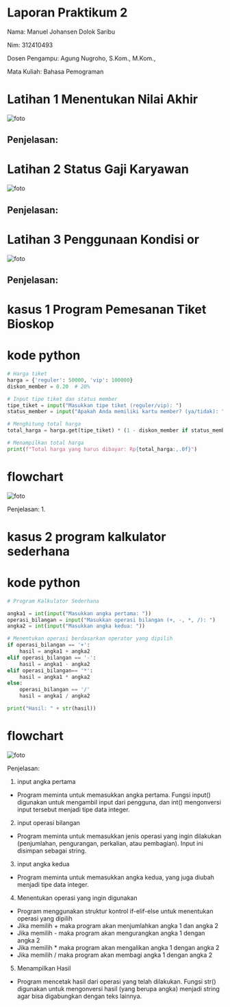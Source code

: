 # Laporan Praktikum 2
Nama: Manuel Johansen Dolok Saribu

Nim: 312410493

Dosen Pengampu:  Agung Nugroho, S.Kom., M.Kom.,

Mata Kuliah: Bahasa Pemograman

# Latihan 1 Menentukan Nilai Akhir
![foto](https://github.com/Manueljds2311105/foto/blob/c5e53c201c0a249ff091ac5e38264feaafc56e8a/Latihan%201.drawio.png)

Penjelasan:
- 

# Latihan 2 Status Gaji Karyawan
![foto](https://github.com/Manueljds2311105/foto/blob/c5e53c201c0a249ff091ac5e38264feaafc56e8a/latihan%202.drawio.png)

Penjelasan:
- 

# Latihan 3 Penggunaan Kondisi or
![foto](https://github.com/Manueljds2311105/foto/blob/c5e53c201c0a249ff091ac5e38264feaafc56e8a/Latihan%203%20kondisi%20or.drawio.png)

Penjelasan:
- 

# kasus 1 Program Pemesanan Tiket Bioskop

# kode python
```python
# Harga tiket
harga = {'reguler': 50000, 'vip': 100000}
diskon_member = 0.20  # 20%

# Input tipe tiket dan status member
tipe_tiket = input("Masukkan tipe tiket (reguler/vip): ")
status_member = input("Apakah Anda memiliki kartu member? (ya/tidak): ")

# Menghitung total harga
total_harga = harga.get(tipe_tiket) * (1 - diskon_member if status_member == "ya" else 1)

# Menampilkan total harga
print(f"Total harga yang harus dibayar: Rp{total_harga:,.0f}")
```
# flowchart
![foto](https://github.com/Manueljds2311105/foto/blob/c5e53c201c0a249ff091ac5e38264feaafc56e8a/Tiket%20Bioskop.drawio.png)

Penjelasan:
1. 

# kasus 2 program kalkulator sederhana

# kode python
```python
# Program Kalkulator Sederhana

angka1 = int(input("Masukkan angka pertama: "))
operasi_bilangan = input("Masukkan operasi bilangan (+, -, *, /): ")
angka2 = int(input("Masukkan angka kedua: "))

# Menentukan operasi berdasarkan operator yang dipilih
if operasi_bilangan == '+':
    hasil = angka1 + angka2
elif operasi_bilangan == '-':
    hasil = angka1 - angka2
elif operasi_bilangan== '*':
    hasil = angka1 * angka2
else:
    operasi_bilangan == '/'
    hasil = angka1 / angka2

print("Hasil: " + str(hasil))
```
# flowchart
![foto](https://github.com/Manueljds2311105/foto/blob/c5e53c201c0a249ff091ac5e38264feaafc56e8a/Kalkulator.drawio.png)

Penjelasan:
1. input angka pertama
  - Program meminta untuk memasukkan angka pertama. Fungsi input() digunakan untuk mengambil input dari pengguna, dan int() mengonversi input tersebut menjadi tipe data integer.
2. input operasi bilangan
  - Program meminta untuk memasukkan jenis operasi yang ingin dilakukan (penjumlahan, pengurangan, perkalian, atau pembagian). Input ini disimpan sebagai string.
3. input angka kedua
  - Program meminta untuk memasukkan angka kedua, yang juga diubah menjadi tipe data integer.
4. Menentukan operasi yang ingin digunakan
  - Program menggunakan struktur kontrol if-elif-else untuk menentukan operasi yang dipilih
  - Jika memilih + maka program akan menjumlahkan angka 1 dan angka 2
  - Jika memilih - maka program akan mengurangkan angka 1 dengan angka 2
  - Jika memilih * maka program akan mengalikan angka 1 dengan angka 2
  - Jika memilih / maka program akan membagi angka 1 dengan angka 2
5. Menampilkan Hasil
  - Program mencetak hasil dari operasi yang telah dilakukan. Fungsi str() digunakan untuk mengonversi hasil (yang berupa angka) menjadi string agar bisa digabungkan dengan teks lainnya. 
